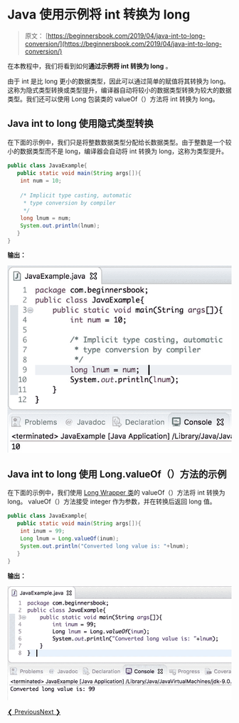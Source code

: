 # Java 使用示例将 int 转换为 long

> 原文： [https://beginnersbook.com/2019/04/java-int-to-long-conversion/](https://beginnersbook.com/2019/04/java-int-to-long-conversion/)

在本教程中，我们将看到如何**通过示例将 int 转换为 long** 。

由于 int 是比 long 更小的数据类型，因此可以通过简单的赋值将其转换为 long。这称为隐式类型转换或类型提升，编译器自动将较小的数据类型转换为较大的数据类型。我们还可以使用 Long 包装类的 valueOf（）方法将 int 转换为 long。

## Java int to long 使用隐式类型转换

在下面的示例中，我们只是将整数数据类型分配给长数据类型。由于整数是一个较小的数据类型而不是 long，编译器会自动将 int 转换为 long，这称为类型提升。

```java
public class JavaExample{  
   public static void main(String args[]){  
	int num = 10;  

	/* Implicit type casting, automatic
	 * type conversion by compiler
	 */
	long lnum = num;  
	System.out.println(lnum);  
   }
}
```

**输出：**

![Java int to long conversion](img/e992b69273a6e358094a1ff24745a037.jpg)

## Java int to long 使用 Long.valueOf（）方法的示例

在下面的示例中，我们使用 [Long Wrapper 类](https://beginnersbook.com/2017/09/wrapper-class-in-java/)的 valueOf（）方法将 int 转换为 long。 valueOf（）方法接受 integer 作为参数，并在转换后返回 long 值。

```java
public class JavaExample{  
   public static void main(String args[]){  
	int inum = 99;  
	Long lnum = Long.valueOf(inum);  
	System.out.println("Converted long value is: "+lnum);  
   }
}
```

**输出：**

![Java int to long conversion using valueOf() method of Long class](img/f6f0d15da3f6266fb2e7cdedb44ffdb9.jpg)

[❮ Previous](https://beginnersbook.com/2018/09/java-convert-int-to-double/)[Next ❯](https://beginnersbook.com/2019/04/java-long-to-int-conversion/)